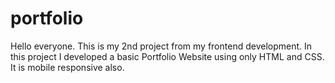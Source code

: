 # portfolio
Hello everyone. This is my 2nd project from my frontend development. In this project I developed a basic Portfolio Website using only HTML and CSS. It is mobile responsive also.
